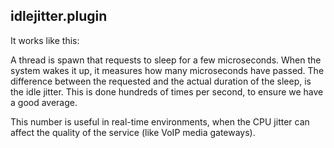 ## idlejitter.plugin

It works like this:

A thread is spawn that requests to sleep for a few microseconds.
When the system wakes it up, it measures how many microseconds have passed.
The difference between the requested and the actual duration of the sleep, is the idle jitter.
This is done hundreds of times per second, to ensure we have a good average. 

This number is useful in real-time environments, when the CPU jitter can affect the quality of the service
(like VoIP media gateways).
